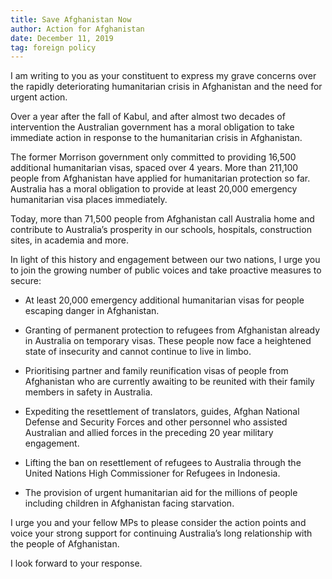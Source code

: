 ```yaml
---
title: Save Afghanistan Now
author: Action for Afghanistan
date: December 11, 2019
tag: foreign policy
---
```


I am writing to you as your constituent to express my grave concerns over the rapidly deteriorating humanitarian crisis in Afghanistan and the need for urgent action.

Over a year after the fall of Kabul, and after almost two decades of intervention the Australian government has a moral obligation to take immediate action in response to the humanitarian crisis in Afghanistan.

The former Morrison government only committed to providing 16,500 additional humanitarian visas, spaced over 4 years. More than 211,100 people from Afghanistan have applied for humanitarian protection so far. Australia has a moral obligation to provide at least 20,000 emergency humanitarian visa places immediately.

Today, more than 71,500 people from Afghanistan call Australia home and contribute to Australia’s prosperity in our schools, hospitals, construction sites, in academia and more.

In light of this history and engagement between our two nations, I urge you to join the growing number of public voices and take proactive measures to secure:

- At least 20,000 emergency additional humanitarian visas for people escaping danger in Afghanistan.

- Granting of permanent protection to refugees from Afghanistan already in Australia on temporary visas. These people now face a heightened state of insecurity and cannot continue to live in limbo.

- Prioritising partner and family reunification visas of people from Afghanistan who are currently awaiting to be reunited with their family members in safety in Australia.

- Expediting the resettlement of translators, guides, Afghan National Defense and Security Forces and other personnel who assisted Australian and allied forces in the preceding 20 year military engagement.

- Lifting the ban on resettlement of refugees to Australia through the United Nations High Commissioner for Refugees in Indonesia.

- The provision of urgent humanitarian aid for the millions of people including children in Afghanistan facing starvation.

I urge you and your fellow MPs to please consider the action points and voice your strong support for continuing Australia’s long relationship with the people of Afghanistan.

I look forward to your response.
